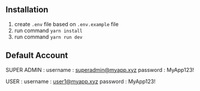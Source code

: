 ## Installation

1. create `.env` file based on `.env.example` file
2. run command `yarn install`
3. run command `yarn run dev`

## Default Account

SUPER ADMIN :
username : superadmin@myapp.xyz
password : MyApp123!

USER :
username : user1@myapp.xyz
password : MyApp123!
